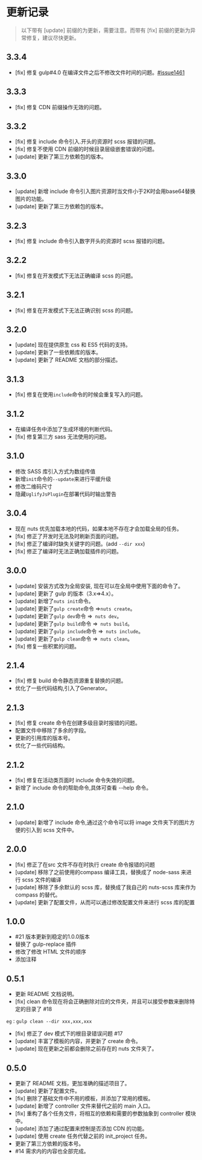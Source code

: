# 更新记录

> 以下带有 [update] 前缀的为更新，需要注意。而带有 [fix] 前缀的更新为异常修复，建议尽快更新。

## 3.3.4

* [fix] 修复 gulp#4.0 在编译文件之后不修改文件时间的问题。[#issue1461](https://github.com/gulpjs/gulp/issues/1461)

## 3.3.3

* [fix] 修复 CDN 前缀操作无效的问题。

## 3.3.2

* [fix] 修复 include 命令引入.开头的资源时 scss 报错的问题。
* [fix] 修复不使用 CDN 前缀的时候目录层级嵌套错误的问题。
* [update] 更新了第三方依赖包的版本。

## 3.3.0

* [update] 新增 include 命令引入图片资源时当文件小于2K时会用base64替换图片的功能。
* [update] 更新了第三方依赖包的版本。

## 3.2.3

* [fix] 修复 include 命令引入数字开头的资源时 scss 报错的问题。

## 3.2.2

* [fix] 修复在开发模式下无法正确编译 scss 的问题。

## 3.2.1

* [fix] 修复在开发模式下无法正确识别 scss 的问题。

## 3.2.0

* [update] 现在提供原生 css 和 ES5 代码的支持。
* [update] 更新了一些依赖库的版本。
* [update] 更新了 README 文档的部分描述。

## 3.1.3

* [fix] 修复在使用``` include ```命令的时候会重复写入的问题。

## 3.1.2

* 在编译任务中添加了生成环境的判断代码。
* [fix] 修复第三方 sass 无法使用的问题。

## 3.1.0

* 修改 SASS 库引入方式为数组传值
* 新增``` init ```命令的``` --update ```来进行平缓升级
* 修改二维码尺寸
* 隐藏``` UglifyJsPlugin ```在部署代码时输出警告

## 3.0.4

* 现在 nuts 优先加载本地的代码，如果本地不存在才会加载全局的任务。
* [fix] 修正了开发时无法及时刷新页面的问题。
* [fix] 修正了编译时缺失关键字的问题。(add ```--dir xxx```)
* [fix] 修正了编译时无法正确加载插件的问题。

## 3.0.0

* [update] 安装方式改为全局安装, 现在可以在全局中使用下面的命令了。
* [update] 更新了 gulp 的版本（3.x=>4.x）。
* [update] 新增了``` nuts init ```命令。
* [update] 更新了``` gulp create ```命令 =>``` nuts create ```。
* [update] 更新了``` gulp dev ```命令 =>``` nuts dev```。
* [update] 更新了``` gulp build ```命令 =>``` nuts build```。
* [update] 更新了``` gulp include ```命令 =>``` nuts include```。
* [update] 更新了``` gulp clean ```命令 =>``` nuts clean```。
* [fix] 修复一些积累的问题。

## 2.1.4

* [fix] 修复 build 命令静态资源重复替换的问题。
* 优化了一些代码结构,引入了Generator。

## 2.1.3

* [fix] 修复 create 命令在创建多级目录时报错的问题。
* 配置文件中移除了多余的字段。
* 更新的引用库的版本号。
* 优化了一些代码结构。

## 2.1.2

* [fix] 修复在活动类页面时 include 命令失效的问题。
* 新增了 include 命令的帮助命令,具体可查看 --help 命令。

## 2.1.0

* [update] 新增了 include 命令,通过这个命令可以将 image 文件夹下的图片方便的引入到 scss 文件中。

## 2.0.0

* [fix]    修正了在src 文件不存在时执行 create 命令报错的问题
* [update] 移除了之前使用的compass 编译工具，替换成了 node-sass 来进行 scss 文件的编译
* [update] 移除了多余默认的 scss 库，替换成了我自己的 nuts-scss 库来作为compass 的替代。
* [update] 更新了配置文件，从而可以通过修改配置文件来进行 scss 库的配置

## 1.0.0

* #21  版本更新到稳定的1.0.0版本
* 替换了 gulp-replace 插件
* 修改了修改 HTML 文件的顺序
* 添加注释

## 0.5.1

* 更新 README 文档说明。
* [fix]   clean 命令现在将会正确删除对应的文件夹，并且可以接受参数来删除特定的目录了 #18
```
eg：gulp clean --dir xxx,xxx,xxx
```
* [fix]    修正了 dev 模式下的根目录错误问题 #17
* [update] 丰富了模板的内容，并更新了 create 命令。
* [update] 现在更新之前都会删除之前存在的 nuts 文件夹了。

## 0.5.0
* 更新了 README 文档，更加准确的描述项目了。
* [update] 更新了配置文件。
* [fix]    删除了基础文件中不用的模板，并添加了常用的模板。
* [update] 新增了 controller 文件来替代之前的 main 入口。
* [fix]    重构了各个任务文件，将相互的依赖和需要的参数抽象到 controller 模块中。
* [update] 添加了通过配置来控制是否添加 CDN 的功能。
* [update] 使用 create 任务代替之前的 init_project 任务。
* 更新了第三方依赖的版本号。
* #14 需求内的内容也全部完成。
